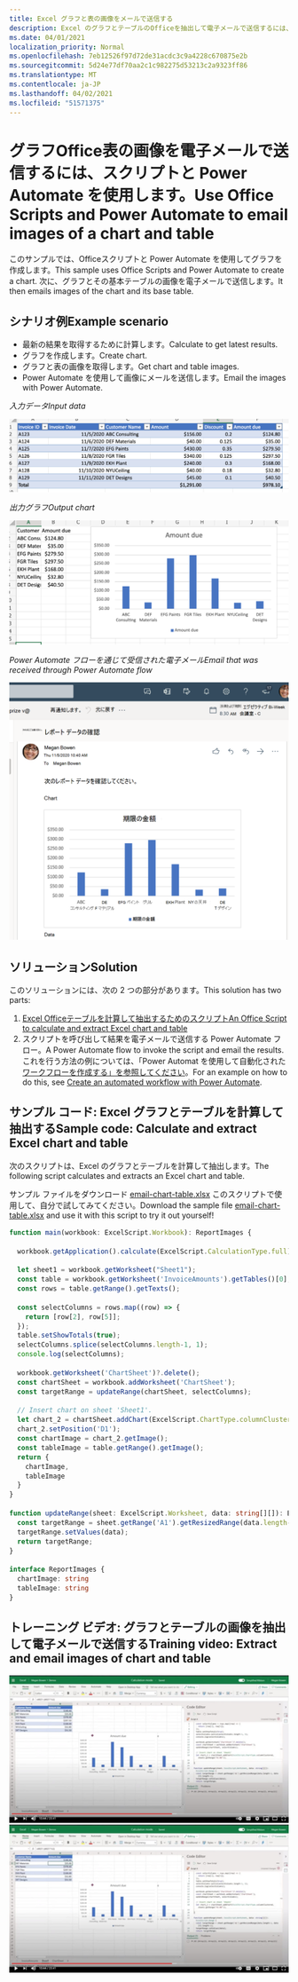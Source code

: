 ```yaml
---
title: Excel グラフと表の画像をメールで送信する
description: Excel のグラフとテーブルのOfficeを抽出して電子メールで送信するには、スクリプトと Power Automate を使用する方法について学習します。
ms.date: 04/01/2021
localization_priority: Normal
ms.openlocfilehash: 7eb12526f97d72de31acdc3c9a4228c670875e2b
ms.sourcegitcommit: 5d24e77df70aa2c1c982275d53213c2a9323ff86
ms.translationtype: MT
ms.contentlocale: ja-JP
ms.lasthandoff: 04/02/2021
ms.locfileid: "51571375"
---
```

# <a name="use-office-scripts-and-power-automate-to-email-images-of-a-chart-and-table"></a><span data-ttu-id="e08e9-103">グラフOffice表の画像を電子メールで送信するには、スクリプトと Power Automate を使用します。</span><span class="sxs-lookup"><span data-stu-id="e08e9-103">Use Office Scripts and Power Automate to email images of a chart and table</span></span>

<span data-ttu-id="e08e9-104">このサンプルでは、Officeスクリプトと Power Automate を使用してグラフを作成します。</span><span class="sxs-lookup"><span data-stu-id="e08e9-104">This sample uses Office Scripts and Power Automate to create a chart.</span></span> <span data-ttu-id="e08e9-105">次に、グラフとその基本テーブルの画像を電子メールで送信します。</span><span class="sxs-lookup"><span data-stu-id="e08e9-105">It then emails images of the chart and its base table.</span></span>

## <a name="example-scenario"></a><span data-ttu-id="e08e9-106">シナリオ例</span><span class="sxs-lookup"><span data-stu-id="e08e9-106">Example scenario</span></span>

* <span data-ttu-id="e08e9-107">最新の結果を取得するために計算します。</span><span class="sxs-lookup"><span data-stu-id="e08e9-107">Calculate to get latest results.</span></span>
* <span data-ttu-id="e08e9-108">グラフを作成します。</span><span class="sxs-lookup"><span data-stu-id="e08e9-108">Create chart.</span></span>
* <span data-ttu-id="e08e9-109">グラフと表の画像を取得します。</span><span class="sxs-lookup"><span data-stu-id="e08e9-109">Get chart and table images.</span></span>
* <span data-ttu-id="e08e9-110">Power Automate を使用して画像にメールを送信します。</span><span class="sxs-lookup"><span data-stu-id="e08e9-110">Email the images with Power Automate.</span></span>

<span data-ttu-id="e08e9-111">_入力データ_</span><span class="sxs-lookup"><span data-stu-id="e08e9-111">_Input data_</span></span>

![入力データ](../../images/input-data.png)

<span data-ttu-id="e08e9-113">_出力グラフ_</span><span class="sxs-lookup"><span data-stu-id="e08e9-113">_Output chart_</span></span>

![作成されたグラフ](../../images/chart-created.png)

<span data-ttu-id="e08e9-115">_Power Automate フローを通じて受信された電子メール_</span><span class="sxs-lookup"><span data-stu-id="e08e9-115">_Email that was received through Power Automate flow_</span></span>

![受信したメール](../../images/email-received.png)

## <a name="solution"></a><span data-ttu-id="e08e9-117">ソリューション</span><span class="sxs-lookup"><span data-stu-id="e08e9-117">Solution</span></span>

<span data-ttu-id="e08e9-118">このソリューションには、次の 2 つの部分があります。</span><span class="sxs-lookup"><span data-stu-id="e08e9-118">This solution has two parts:</span></span>

1. [<span data-ttu-id="e08e9-119">Excel Officeテーブルを計算して抽出するためのスクリプト</span><span class="sxs-lookup"><span data-stu-id="e08e9-119">An Office Script to calculate and extract Excel chart and table</span></span>](#sample-code-calculate-and-extract-excel-chart-and-table)
1. <span data-ttu-id="e08e9-120">スクリプトを呼び出して結果を電子メールで送信する Power Automate フロー。</span><span class="sxs-lookup"><span data-stu-id="e08e9-120">A Power Automate flow to invoke the script and email the results.</span></span> <span data-ttu-id="e08e9-121">これを行う方法の例については、「Power Automat を使用して自動化された [ワークフローを作成する」を参照してください](../../tutorials/excel-power-automate-returns.md#create-an-automated-workflow-with-power-automate)。</span><span class="sxs-lookup"><span data-stu-id="e08e9-121">For an example on how to do this, see [Create an automated workflow with Power Automate](../../tutorials/excel-power-automate-returns.md#create-an-automated-workflow-with-power-automate).</span></span>

## <a name="sample-code-calculate-and-extract-excel-chart-and-table"></a><span data-ttu-id="e08e9-122">サンプル コード: Excel グラフとテーブルを計算して抽出する</span><span class="sxs-lookup"><span data-stu-id="e08e9-122">Sample code: Calculate and extract Excel chart and table</span></span>

<span data-ttu-id="e08e9-123">次のスクリプトは、Excel のグラフとテーブルを計算して抽出します。</span><span class="sxs-lookup"><span data-stu-id="e08e9-123">The following script calculates and extracts an Excel chart and table.</span></span>

<span data-ttu-id="e08e9-124">サンプル ファイルをダウンロード <a href="email-chart-table.xlsx">email-chart-table.xlsx</a> このスクリプトで使用して、自分で試してみてください。</span><span class="sxs-lookup"><span data-stu-id="e08e9-124">Download the sample file <a href="email-chart-table.xlsx">email-chart-table.xlsx</a> and use it with this script to try it out yourself!</span></span>

```TypeScript
function main(workbook: ExcelScript.Workbook): ReportImages {

  workbook.getApplication().calculate(ExcelScript.CalculationType.full);
  
  let sheet1 = workbook.getWorksheet("Sheet1");
  const table = workbook.getWorksheet('InvoiceAmounts').getTables()[0];
  const rows = table.getRange().getTexts();

  const selectColumns = rows.map((row) => {
    return [row[2], row[5]];
  });
  table.setShowTotals(true);
  selectColumns.splice(selectColumns.length-1, 1);
  console.log(selectColumns);

  workbook.getWorksheet('ChartSheet')?.delete();
  const chartSheet = workbook.addWorksheet('ChartSheet');
  const targetRange = updateRange(chartSheet, selectColumns);

  // Insert chart on sheet 'Sheet1'.
  let chart_2 = chartSheet.addChart(ExcelScript.ChartType.columnClustered, targetRange);
  chart_2.setPosition('D1');
  const chartImage = chart_2.getImage();
  const tableImage = table.getRange().getImage();
  return {
    chartImage,
    tableImage
  }
}

function updateRange(sheet: ExcelScript.Worksheet, data: string[][]): ExcelScript.Range {
  const targetRange = sheet.getRange('A1').getResizedRange(data.length-1, data[0].length-1);
  targetRange.setValues(data);
  return targetRange;
}

interface ReportImages {
  chartImage: string
  tableImage: string
}
```

## <a name="training-video-extract-and-email-images-of-chart-and-table"></a><span data-ttu-id="e08e9-125">トレーニング ビデオ: グラフとテーブルの画像を抽出して電子メールで送信する</span><span class="sxs-lookup"><span data-stu-id="e08e9-125">Training video: Extract and email images of chart and table</span></span>

<span data-ttu-id="e08e9-126">[![グラフとテーブルの画像を抽出して電子メールで送信する方法について、ステップバイステップのビデオを見る](../../images/charts-image-vid.jpg)](https://youtu.be/152GJyqc-Kw "グラフとテーブルの画像を抽出して電子メールで送信する方法に関するステップバイステップのビデオ")</span><span class="sxs-lookup"><span data-stu-id="e08e9-126">[![Watch step-by-step video on how to extract and email images of chart and table](../../images/charts-image-vid.jpg)](https://youtu.be/152GJyqc-Kw "Step-by-step video on how to extract and email images of chart and table")</span></span>
